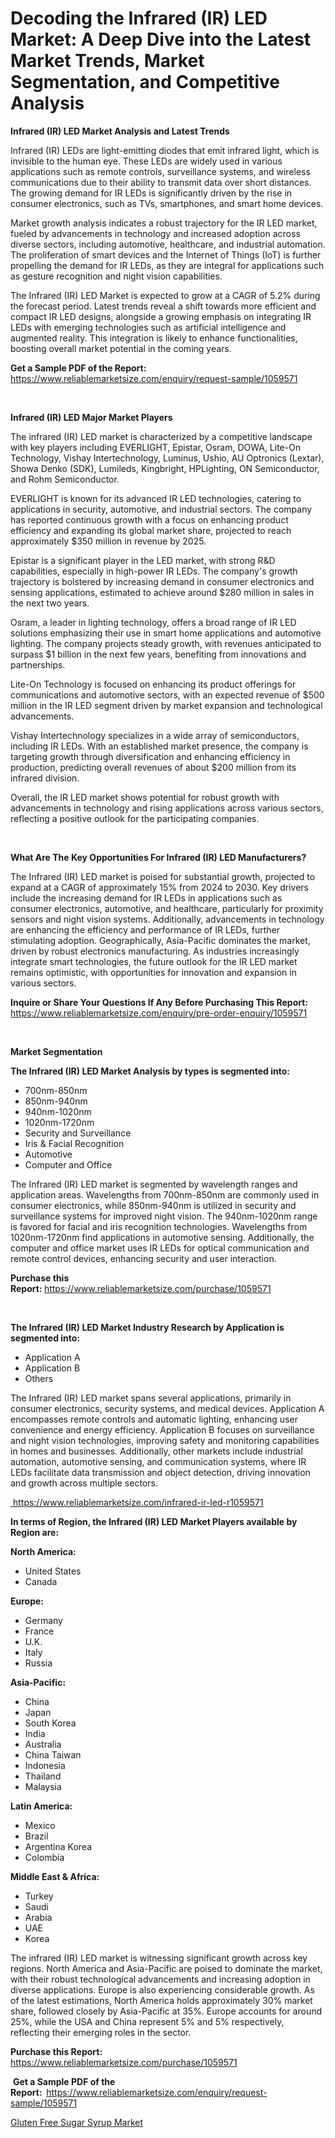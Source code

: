 <p><h1>Decoding the Infrared (IR) LED Market: A Deep Dive into the Latest Market Trends, Market Segmentation, and Competitive Analysis</h1></p><p><strong>Infrared (IR) LED Market Analysis and Latest Trends</strong></p>
<p><p>Infrared (IR) LEDs are light-emitting diodes that emit infrared light, which is invisible to the human eye. These LEDs are widely used in various applications such as remote controls, surveillance systems, and wireless communications due to their ability to transmit data over short distances. The growing demand for IR LEDs is significantly driven by the rise in consumer electronics, such as TVs, smartphones, and smart home devices. </p><p>Market growth analysis indicates a robust trajectory for the IR LED market, fueled by advancements in technology and increased adoption across diverse sectors, including automotive, healthcare, and industrial automation. The proliferation of smart devices and the Internet of Things (IoT) is further propelling the demand for IR LEDs, as they are integral for applications such as gesture recognition and night vision capabilities. </p><p>The Infrared (IR) LED Market is expected to grow at a CAGR of 5.2% during the forecast period. Latest trends reveal a shift towards more efficient and compact IR LED designs, alongside a growing emphasis on integrating IR LEDs with emerging technologies such as artificial intelligence and augmented reality. This integration is likely to enhance functionalities, boosting overall market potential in the coming years.</p></p>
<p><strong>Get a Sample PDF of the Report:&nbsp;</strong> <a href="https://www.reliablemarketsize.com/enquiry/request-sample/1059571?utm_campaign=3126&utm_medium=2&utm_source=Github&utm_content=ia&utm_term=22032025&utm_id=infrared-ir-led">https://www.reliablemarketsize.com/enquiry/request-sample/1059571</a></p>
<p>&nbsp;</p>
<p><strong>Infrared (IR) LED Major Market Players</strong></p>
<p><p>The infrared (IR) LED market is characterized by a competitive landscape with key players including EVERLIGHT, Epistar, Osram, DOWA, Lite-On Technology, Vishay Intertechnology, Luminus, Ushio, AU Optronics (Lextar), Showa Denko (SDK), Lumileds, Kingbright, HPLighting, ON Semiconductor, and Rohm Semiconductor. </p><p>EVERLIGHT is known for its advanced IR LED technologies, catering to applications in security, automotive, and industrial sectors. The company has reported continuous growth with a focus on enhancing product efficiency and expanding its global market share, projected to reach approximately $350 million in revenue by 2025.</p><p>Epistar is a significant player in the LED market, with strong R&D capabilities, especially in high-power IR LEDs. The company's growth trajectory is bolstered by increasing demand in consumer electronics and sensing applications, estimated to achieve around $280 million in sales in the next two years.</p><p>Osram, a leader in lighting technology, offers a broad range of IR LED solutions emphasizing their use in smart home applications and automotive lighting. The company projects steady growth, with revenues anticipated to surpass $1 billion in the next few years, benefiting from innovations and partnerships.</p><p>Lite-On Technology is focused on enhancing its product offerings for communications and automotive sectors, with an expected revenue of $500 million in the IR LED segment driven by market expansion and technological advancements.</p><p>Vishay Intertechnology specializes in a wide array of semiconductors, including IR LEDs. With an established market presence, the company is targeting growth through diversification and enhancing efficiency in production, predicting overall revenues of about $200 million from its infrared division.</p><p>Overall, the IR LED market shows potential for robust growth with advancements in technology and rising applications across various sectors, reflecting a positive outlook for the participating companies.</p></p>
<p>&nbsp;</p>
<p><strong>What Are The Key Opportunities For Infrared (IR) LED Manufacturers?</strong></p>
<p><p>The Infrared (IR) LED market is poised for substantial growth, projected to expand at a CAGR of approximately 15% from 2024 to 2030. Key drivers include the increasing demand for IR LEDs in applications such as consumer electronics, automotive, and healthcare, particularly for proximity sensors and night vision systems. Additionally, advancements in technology are enhancing the efficiency and performance of IR LEDs, further stimulating adoption. Geographically, Asia-Pacific dominates the market, driven by robust electronics manufacturing. As industries increasingly integrate smart technologies, the future outlook for the IR LED market remains optimistic, with opportunities for innovation and expansion in various sectors.</p></p>
<p><strong>Inquire or Share Your Questions If Any Before Purchasing This Report:</strong> <a href="https://www.reliablemarketsize.com/enquiry/pre-order-enquiry/1059571?utm_campaign=3126&utm_medium=2&utm_source=Github&utm_content=ia&utm_term=22032025&utm_id=infrared-ir-led">https://www.reliablemarketsize.com/enquiry/pre-order-enquiry/1059571</a></p>
<p>&nbsp;</p>
<p><strong>Market Segmentation</strong></p>
<p><strong>The Infrared (IR) LED Market Analysis by types is segmented into:</strong></p>
<p><ul><li>700nm-850nm</li><li>850nm-940nm</li><li>940nm-1020nm</li><li>1020nm-1720nm</li><li>Security and Surveillance</li><li>Iris & Facial Recognition</li><li>Automotive</li><li>Computer and Office</li></ul></p>
<p><p>The Infrared (IR) LED market is segmented by wavelength ranges and application areas. Wavelengths from 700nm-850nm are commonly used in consumer electronics, while 850nm-940nm is utilized in security and surveillance systems for improved night vision. The 940nm-1020nm range is favored for facial and iris recognition technologies. Wavelengths from 1020nm-1720nm find applications in automotive sensing. Additionally, the computer and office market uses IR LEDs for optical communication and remote control devices, enhancing security and user interaction.</p></p>
<p><strong>Purchase this Report:&nbsp;</strong><a href="https://www.reliablemarketsize.com/purchase/1059571?utm_campaign=3126&utm_medium=2&utm_source=Github&utm_content=ia&utm_term=22032025&utm_id=infrared-ir-led">https://www.reliablemarketsize.com/purchase/1059571</a></p>
<p>&nbsp;</p>
<p><strong>The Infrared (IR) LED Market Industry Research by Application is segmented into:</strong></p>
<p><ul><li>Application A</li><li>Application B</li><li>Others</li></ul></p>
<p><p>The Infrared (IR) LED market spans several applications, primarily in consumer electronics, security systems, and medical devices. Application A encompasses remote controls and automatic lighting, enhancing user convenience and energy efficiency. Application B focuses on surveillance and night vision technologies, improving safety and monitoring capabilities in homes and businesses. Additionally, other markets include industrial automation, automotive sensing, and communication systems, where IR LEDs facilitate data transmission and object detection, driving innovation and growth across multiple sectors.</p></p>
<p><a href="https://www.reliablemarketsize.com/infrared-ir-led-r1059571?utm_campaign=3126&utm_medium=2&utm_source=Github&utm_content=ia&utm_term=22032025&utm_id=infrared-ir-led">&nbsp;https://www.reliablemarketsize.com/infrared-ir-led-r1059571</a></p>
<p><strong>In terms of Region, the Infrared (IR) LED Market Players available by Region are:</strong></p>
<p>
    <p> <strong> North America: </strong>
        <ul>
            <li>United States</li>
            <li>Canada</li>
        </ul>
        </p> 
    <p> <strong> Europe: </strong>
        <ul>
            <li>Germany</li>
            <li>France</li>
            <li>U.K.</li>
            <li>Italy</li>
            <li>Russia</li>
        </ul>
        </p> 
    <p> <strong> Asia-Pacific: </strong>
        <ul>
            <li>China</li>
            <li>Japan</li>
            <li>South Korea</li>
            <li>India</li>
            <li>Australia</li>
            <li>China Taiwan</li>
            <li>Indonesia</li>
            <li>Thailand</li>
            <li>Malaysia</li>
        </ul>
        </p> 
    <p> <strong> Latin America: </strong>
        <ul>
            <li>Mexico</li>
            <li>Brazil</li>
            <li>Argentina Korea</li>
            <li>Colombia</li>
        </ul>
        </p> 
    <p> <strong> Middle East & Africa: </strong>
        <ul>
            <li>Turkey</li>
            <li>Saudi</li>
            <li>Arabia</li>
            <li>UAE</li>
            <li>Korea</li>
        </ul>
    </p>
    </p>
<p><p>The infrared (IR) LED market is witnessing significant growth across key regions. North America and Asia-Pacific are poised to dominate the market, with their robust technological advancements and increasing adoption in diverse applications. Europe is also experiencing considerable growth. As of the latest estimations, North America holds approximately 30% market share, followed closely by Asia-Pacific at 35%. Europe accounts for around 25%, while the USA and China represent 5% and 5% respectively, reflecting their emerging roles in the sector.</p></p>
<p><strong>Purchase this Report: </strong><a href="https://www.reliablemarketsize.com/purchase/1059571?utm_campaign=3126&utm_medium=2&utm_source=Github&utm_content=ia&utm_term=22032025&utm_id=infrared-ir-led">https://www.reliablemarketsize.com/purchase/1059571</a></p>
<p>&nbsp;<strong>Get a Sample PDF of the Report:&nbsp;&nbsp;</strong><a href="https://www.reliablemarketsize.com/enquiry/request-sample/1059571?utm_campaign=3126&utm_medium=2&utm_source=Github&utm_content=ia&utm_term=22032025&utm_id=infrared-ir-led">https://www.reliablemarketsize.com/enquiry/request-sample/1059571</a></p>
<p><strong></strong></p>
<p><p><a href="https://github.com/wakerizaak8g/Market-Research-Report-List-1/blob/main/gluten-free-sugar-syrup-market.md?utm_campaign=3126&utm_medium=2&utm_source=Github&utm_content=ia&utm_term=22032025&utm_id=infrared-ir-led">Gluten Free Sugar Syrup Market</a></p></p>
